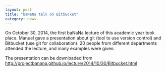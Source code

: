 ```yaml
---
layout: post
title: "baNaNa talk on Bitbucket"
category: news
---
```


On October 30, 2014, the first baNaNa lecture of this academic year took
place. Manuel gave a presentation about git (tool to use version
control) and Bitbucket (use git for collaboration). 20 people from different departments attended the lecture, and many
examples were given. 

The presentation can be downloaded from 
http://projectbanana.github.io/lecture/2014/10/30/Bitbucket.html
